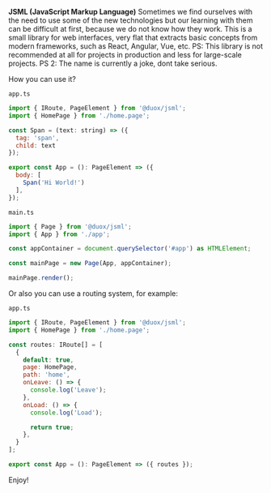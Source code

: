 **JSML (JavaScript Markup Language)**
Sometimes we find ourselves with the need to use some of the new technologies but our learning with them can be difficult at first, because we do not know how they work.
This is a small library for web interfaces, very flat that extracts basic concepts from modern frameworks, such as React, Angular, Vue, etc.
PS: This library is not recommended at all for projects in production and less for large-scale projects.
PS 2: The name is currently a joke, dont take serious.

How you can use it?

`app.ts`
```javascript
import { IRoute, PageElement } from '@duox/jsml';
import { HomePage } from './home.page';

const Span = (text: string) => ({
  tag: 'span',
  child: text
});

export const App = (): PageElement => ({
  body: [
    Span('Hi World!')
  ],
});

```

`main.ts`

```javascript
import { Page } from '@duox/jsml';
import { App } from './app';

const appContainer = document.querySelector('#app') as HTMLElement;

const mainPage = new Page(App, appContainer);

mainPage.render();
```

Or also you can use a routing system, for example:

`app.ts`
```javascript
import { IRoute, PageElement } from '@duox/jsml';
import { HomePage } from './home.page';

const routes: IRoute[] = [
  {
    default: true,
    page: HomePage,
    path: 'home',
    onLeave: () => {
      console.log('Leave');
    },
    onLoad: () => {
      console.log('Load');

      return true;
    },
  }
];

export const App = (): PageElement => ({ routes });
```

Enjoy!